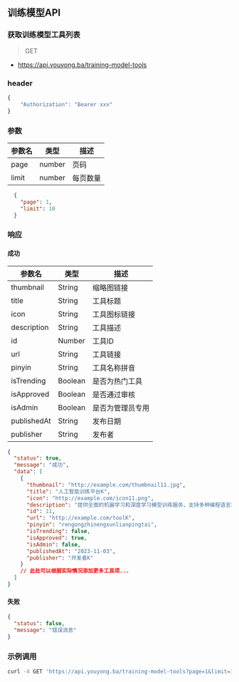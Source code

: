 ## 训练模型API
### 获取训练模型工具列表

> GET

- https://api.youyong.ba/training-model-tools

### header

```javascript
{
    "Authorization": "Bearer xxx"
}
```

### 参数

| 参数名 | 类型   | 描述     |
| ------ | ------ | -------- |
| page   | number | 页码     |
| limit  | number | 每页数量 |


```json
  {
    "page": 1,
    "limit": 10
  }
```


### 响应

#### 成功


| 参数名       | 类型    | 描述                               |
| ----------- | ------- | ---------------------------------- |
| thumbnail   | String  | 缩略图链接                         |
| title       | String  | 工具标题                           |
| icon        | String  | 工具图标链接                       |
| description | String  | 工具描述                           |
| id          | Number  | 工具ID                             |
| url         | String  | 工具链接                           |
| pinyin      | String  | 工具名称拼音                       |
| isTrending  | Boolean | 是否为热门工具                     |
| isApproved  | Boolean | 是否通过审核                       |
| isAdmin     | Boolean | 是否为管理员专用                   |
| publishedAt | String  | 发布日期                           |
| publisher   | String  | 发布者                             |


```json
{
  "status": true,
  "message": "成功",
  "data": [
    {
      "thumbnail": "http://example.com/thumbnail11.jpg",
      "title": "人工智能训练平台K",
      "icon": "http://example.com/icon11.png",
      "description": "提供全面的机器学习和深度学习模型训练服务，支持多种编程语言和框架，帮助开发者和研究人员快速构建和部署高效的AI模型。",
      "id": 11,
      "url": "http://example.com/toolK",
      "pinyin": "rengongzhinengxunlianpingtai",
      "isTrending": false,
      "isApproved": true,
      "isAdmin": false,
      "publishedAt": "2023-11-03",
      "publisher": "开发者K"
    }
    // 此处可以根据实际情况添加更多工具项...
  ]
}
```

#### 失败

```json
{
  "status": false,
  "message": "错误消息"
}
```

### 示例调用

```bash
curl -X GET 'https://api.youyong.ba/training-model-tools?page=1&limit=10'
```